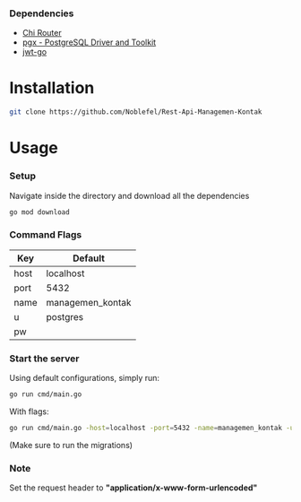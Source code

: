 ### Dependencies
- [Chi Router](https://github.com/go-chi/chi)
- [pgx - PostgreSQL Driver and Toolkit](https://github.com/jackc/pgx) 
- [jwt-go](https://github.com/golang-jwt/jwt) 

# Installation
```bash
git clone https://github.com/Noblefel/Rest-Api-Managemen-Kontak
```  

# Usage
### Setup
Navigate inside the directory and download all the dependencies
```bash
go mod download
``` 

### Command Flags 
| Key | Default |
| -------- | ------- |
| host | localhost | 
| port | 5432 | 
| name | managemen_kontak | 
| u | postgres | 
| pw |  | 


### Start the server
Using default configurations, simply run:
```sh
go run cmd/main.go
``` 

With flags: 
```sh
go run cmd/main.go -host=localhost -port=5432 -name=managemen_kontak -u=postgres -pw={Your password}
```

(Make sure to run the migrations)

### Note
Set the request header to <strong>"application/x-www-form-urlencoded"</strong>
